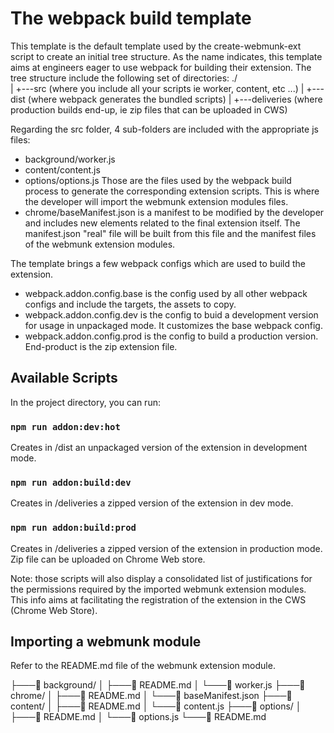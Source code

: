 # The webpack build template

This template is the default template used by the create-webmunk-ext script to create an initial tree structure.
As the name indicates, this template aims at engineers eager to use webpack for building their extension.
The tree structure include the following set of directories:
./  
|
+---src (where you include all your scripts ie worker, content, etc ...)
|
+---dist (where webpack generates the bundled scripts)
|
+---deliveries (where production builds end-up, ie zip files that can be uploaded in CWS) 

Regarding the src folder, 4 sub-folders are included with the appropriate js files:
- background/worker.js 
- content/content.js 
- options/options.js 
Those are the files used by the webpack build process to generate the corresponding extension scripts. This is where the developer will import the webmunk extension modules files. 
- chrome/baseManifest.json  is a manifest to be modified by the developer and includes new elements related to the final extension itself. The manifest.json "real" file will be built from this file and the manifest files of the webmunk extension modules. 

The template brings a few webpack configs which are used to build the extension.
- webpack.addon.config.base is the config used by all other webpack configs and include the targets, the assets to copy.
- webpack.addon.config.dev is the config to buid a development version for usage in unpackaged mode. It customizes the base webpack config. 
- webpack.addon.config.prod is the config to build a production version. End-product is the zip extension file. 

## Available Scripts

In the project directory, you can run: 

### `npm run addon:dev:hot`

Creates in /dist an unpackaged version of the extension in  development mode.

### `npm run addon:build:dev`

Creates in /deliveries a zipped version of the extension in dev mode.


### `npm run addon:build:prod`

Creates in /deliveries a zipped version of the extension in production mode.
Zip file can be uploaded on Chrome Web store.

Note: those scripts will also display a consolidated list of justifications for the permissions required by the imported webmunk extension modules. This info aims at facilitating the registration of the extension in the CWS (Chrome Web Store). 


## Importing a webmunk module
Refer to the README.md file of the webmunk extension module.


├───📁 background/
│   ├───📄 README.md
│   └───📄 worker.js
├───📁 chrome/
│   ├───📄 README.md
│   └───📄 baseManifest.json
├───📁 content/
│   ├───📄 README.md
│   └───📄 content.js
├───📁 options/
│   ├───📄 README.md
│   └───📄 options.js
└───📄 README.md
